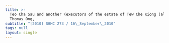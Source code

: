 ```yaml
---
title: >-
  Teo Cha Sau and another (executors of the estate of Tew Che Kiong (alias
  Thomas Ong,
subtitle: "[2010] SGHC 273 / 16\_September\_2010"
tags: null
layout: single
---
```


